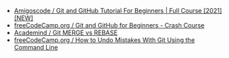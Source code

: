 * [Amigoscode / Git and GitHub Tutorial For Beginners | Full Course [2021] [NEW]](https://www.youtube.com/watch?v=3fUbBnN_H2c)
* [freeCodeCamp.org / Git and GitHub for Beginners - Crash Course](https://www.youtube.com/watch?v=RGOj5yH7evk)
* [Academind / Git MERGE vs REBASE](https://www.youtube.com/watch?v=CRlGDDprdOQ)
* [freeCodeCamp.org / How to Undo Mistakes With Git Using the Command Line](https://www.youtube.com/watch?v=lX9hsdsAeTk)
